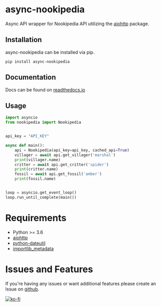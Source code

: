 # async-nookipedia
Async API wrapper for Nookipedia API utilizing the [aiohttp](https://docs.aiohttp.org/en/stable/) package.


## Installation
async-nookipedia can be installed via pip.

`pip install async-nookipedia`



## Documentation

Docs can be found on [readthedocs.io](https://async-nookipedia.readthedocs.io/en/latest/)


## Usage
```python
import asyncio
from nookipedia import Nookipedia


api_key = "API_KEY"

async def main():
    api = Nookipedia(api_key=api_key, cached_api=True)
    villager = await api.get_villager('marshal')
    print(villager.name)
    critter = await api.get_critter('spider')
    print(critter.name)
    fossil = await api.get_fossil('amber')
    print(fossil.name)


loop = asyncio.get_event_loop()
loop.run_until_complete(main())
```

# Requirements
- Python >= 3.6
- [aiohttp](https://docs.aiohttp.org/en/stable/)
- [python-dateutil](https://dateutil.readthedocs.io/en/stable/) 
- [importlib_metadata](https://importlib-metadata.readthedocs.io/en/latest/)

# Issues and Features
If you're having any issues or want additional features please create an Issue on [github](https://github.com/makupi/async-nookipedia/issues).

[![ko-fi](https://www.ko-fi.com/img/githubbutton_sm.svg)](https://ko-fi.com/A0A015HXK)

